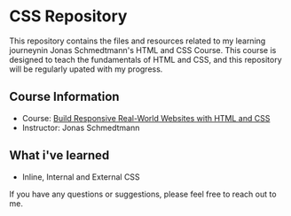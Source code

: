 # CSS Repository

This repository contains the files and resources related to my learning journeynin Jonas Schmedtmann's HTML and CSS Course. This course is designed to teach the fundamentals of HTML and CSS, and this repository will be  regularly upated with my progress.

## Course Information

- Course: [Build Responsive Real-World Websites with HTML and CSS](https://www.udemy.com/course/design-and-develop-a-killer-website-with-html5-and-css3/)
- Instructor: Jonas Schmedtmann

## What i've learned

- Inline, Internal and External CSS

If you have any questions or suggestions, please feel free to reach out to me.
